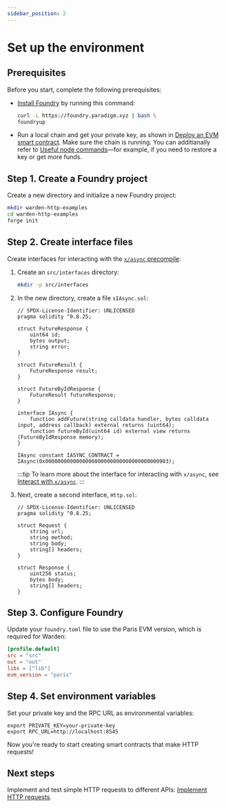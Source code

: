 ```yaml
---
sidebar_position: 2
---
```


#  Set up the environment

## Prerequisites

Before you start, complete the following prerequisites:

- [Install Foundry](https://book.getfoundry.sh/getting-started/installation) by running this command:

   ```bash
   curl -L https://foundry.paradigm.xyz | bash \ 
   foundryup
   ```

- Run a local chain and get your private key, as shown in [Deploy an EVM smart contract](../../deploy-smart-contracts-on-warden/deploy-an-evm-contract#1-prepare-the-chain). Make sure the chain is running. You can additianally refer to [Useful node commands](../useful-node-commands)—for example, if you need to restore a key or get more funds.


## Step 1. Create a Foundry project

Create a new directory and initialize a new Foundry project:

```bash
mkdir warden-http-examples
cd warden-http-examples
forge init
```

## Step 2. Create interface files

Create interfaces for interacting with the [`x/async` precompile](../../precompiles/x-async):

1. Create an `src/interfaces` directory:
   
   ```bash
   mkdir -p src/interfaces
   ```

2. In the new directory, create a file `sIAsync.sol`:

   ```solidity title="warden-http-examples/src/interfaces/IAsync.sol"
   // SPDX-License-Identifier: UNLICENSED
   pragma solidity ^0.8.25;
   
   struct FutureResponse {
       uint64 id;
       bytes output;
       string error;
   }
   
   struct FutureResult {
       FutureResponse result;
   }
   
   struct FutureByIdResponse {
       FutureResult futureResponse;
   }
   
   interface IAsync {
       function addFuture(string calldata handler, bytes calldata input, address callback) external returns (uint64);
       function futureById(uint64 id) external view returns (FutureByIdResponse memory);
   }
   
   IAsync constant IASYNC_CONTRACT = IAsync(0x0000000000000000000000000000000000000903);
   ```

   :::tip
   To learn more about the interface for interacting with `x/async`, see [Interact with `x/async`](../../interact-with-warden-modules/interact-with-x-async).
   :::
   
3. Next, create a second interface, `Http.sol`:
   
   ```solidity title="warden-http-examples/src/interfaces/Http.sol"
   // SPDX-License-Identifier: UNLICENSED
   pragma solidity ^0.8.25;
   
   struct Request {
       string url;
       string method;
       string body;
       string[] headers;
   }
   
   struct Response {
       uint256 status;
       bytes body;
       string[] headers;
   }
   ```

## Step 3. Configure Foundry

Update your `foundry.toml` file to use the Paris EVM version, which is required for Warden:

```toml
[profile.default]
src = "src"
out = "out"
libs = ["lib"]
evm_version = "paris"
```

## Step 4. Set environment variables

Set your private key and the RPC URL as environmental variables:

```
export PRIVATE_KEY=your-private-key
export RPC_URL=http://localhost:8545
```

Now you're ready to start creating smart contracts that make HTTP requests!

## Next steps

Implement and test simple HTTP requests to different APIs: [Implement HTTP requests](implement-http-requests). 
